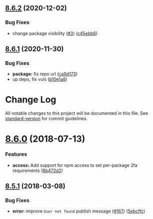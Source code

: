 ## [8.6.2](https://github.com/qiwi-forks/npm-registry-client/compare/v8.6.1...v8.6.2) (2020-12-02)


### Bug Fixes

* change package visibility ([#3](https://github.com/qiwi-forks/npm-registry-client/issues/3)) ([c45ebb6](https://github.com/qiwi-forks/npm-registry-client/commit/c45ebb6e97d09e98fd93a6926544153e90559bf6))

## [8.6.1](https://github.com/qiwi-forks/npm-registry-client/compare/v8.6.0...v8.6.1) (2020-11-30)


### Bug Fixes

* **package:** fix repo url ([ca9d173](https://github.com/qiwi-forks/npm-registry-client/commit/ca9d1739a74bb7b856d6cfe13b99e7bf9469dcde))
* up deps, fix vuls ([b10e1a8](https://github.com/qiwi-forks/npm-registry-client/commit/b10e1a8571604928cd5f417a999073fbfed86f89))

# Change Log

All notable changes to this project will be documented in this file. See [standard-version](https://github.com/conventional-changelog/standard-version) for commit guidelines.

<a name="8.6.0"></a>
# [8.6.0](https://github.com/npm/npm-registry-client/compare/v8.5.1...v8.6.0) (2018-07-13)


### Features

* **access:** Add support for npm access to set per-package 2fa requirements ([8b472d2](https://github.com/npm/npm-registry-client/commit/8b472d2))



<a name="8.5.1"></a>
## [8.5.1](https://github.com/npm/npm-registry-client/compare/v8.5.0...v8.5.1) (2018-03-08)


### Bug Fixes

* **error:** improve `User not found` publish message ([#167](https://github.com/npm/npm-registry-client/issues/167)) ([5ebcffc](https://github.com/npm/npm-registry-client/commit/5ebcffc))
